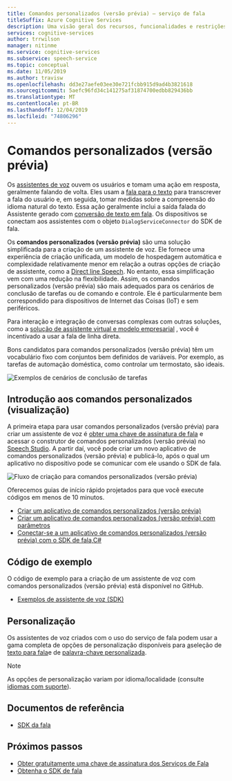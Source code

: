 ```yaml
---
title: Comandos personalizados (versão prévia) – serviço de fala
titleSuffix: Azure Cognitive Services
description: Uma visão geral dos recursos, funcionalidades e restrições para comandos personalizados (versão prévia), uma solução para criar assistentes de voz.
services: cognitive-services
author: trrwilson
manager: nitinme
ms.service: cognitive-services
ms.subservice: speech-service
ms.topic: conceptual
ms.date: 11/05/2019
ms.author: travisw
ms.openlocfilehash: dd3e27aefe03ee30e721fcbb915d9ad4b3821618
ms.sourcegitcommit: 5aefc96fd34c141275af31874700edbb829436bb
ms.translationtype: MT
ms.contentlocale: pt-BR
ms.lasthandoff: 12/04/2019
ms.locfileid: "74806296"
---
```

# <a name="custom-commands-preview"></a>Comandos personalizados (versão prévia)

Os [assistentes de voz](voice-assistants.md) ouvem os usuários e tomam uma ação em resposta, geralmente falando de volta. Eles usam a [fala para o texto](speech-to-text.md) para transcrever a fala do usuário e, em seguida, tomar medidas sobre a compreensão do idioma natural do texto. Essa ação geralmente inclui a saída falada do Assistente gerado com [conversão de texto em fala](text-to-speech.md). Os dispositivos se conectam aos assistentes com o objeto `DialogServiceConnector` do SDK de fala.

Os **comandos personalizados (versão prévia)** são uma solução simplificada para a criação de um assistente de voz. Ele fornece uma experiência de criação unificada, um modelo de hospedagem automática e complexidade relativamente menor em relação a outras opções de criação de assistente, como a [Direct line Speech](direct-line-speech.md). No entanto, essa simplificação vem com uma redução na flexibilidade. Assim, os comandos personalizados (versão prévia) são mais adequados para os cenários de conclusão de tarefas ou de comando e controle. Ele é particularmente bem correspondido para dispositivos de Internet das Coisas (IoT) e sem periféricos.

Para interação e integração de conversas complexas com outras soluções, como a [solução de assistente virtual e modelo empresarial](https://docs.microsoft.com/azure/bot-service/bot-builder-enterprise-template-overview) , você é incentivado a usar a fala de linha direta.

Bons candidatos para comandos personalizados (versão prévia) têm um vocabulário fixo com conjuntos bem definidos de variáveis. Por exemplo, as tarefas de automação doméstica, como controlar um termostato, são ideais.

   ![Exemplos de cenários de conclusão de tarefas](media/voice-assistants/task-completion-examples.png "exemplos de conclusão de tarefas")

## <a name="getting-started-with-custom-commands-preview"></a>Introdução aos comandos personalizados (visualização)

A primeira etapa para usar comandos personalizados (versão prévia) para criar um assistente de voz é [obter uma chave de assinatura de fala](get-started.md) e acessar o construtor de comandos personalizados (versão prévia) no [Speech Studio](https://speech.microsoft.com). A partir daí, você pode criar um novo aplicativo de comandos personalizados (versão prévia) e publicá-lo, após o qual um aplicativo no dispositivo pode se comunicar com ele usando o SDK de fala.

   ![Fluxo de criação para comandos personalizados (versão prévia)](media/voice-assistants/custom-commands-flow.png "O fluxo de criação de comandos personalizados (visualização)")

Oferecemos guias de início rápido projetados para que você execute códigos em menos de 10 minutos.

* [Criar um aplicativo de comandos personalizados (versão prévia)](quickstart-custom-speech-commands-create-new.md)
* [Criar um aplicativo de comandos personalizados (versão prévia) com parâmetros](quickstart-custom-speech-commands-create-parameters.md)
* [Conectar-se a um aplicativo de comandos personalizados (versão prévia) com o SDK de fala,C#](quickstart-custom-speech-commands-speech-sdk.md)

## <a name="sample-code"></a>Código de exemplo

O código de exemplo para a criação de um assistente de voz com comandos personalizados (versão prévia) está disponível no GitHub.

* [Exemplos de assistente de voz (SDK)](https://aka.ms/csspeech/samples)

## <a name="customization"></a>Personalização

Os assistentes de voz criados com o uso do serviço de fala podem usar a gama completa de opções de personalização disponíveis para [a](speech-to-text.md)seleção de [texto para fala](text-to-speech.md)e de [palavra-chave personalizada](speech-devices-sdk-create-kws.md).

> [!NOTE]
> As opções de personalização variam por idioma/localidade (consulte [idiomas com suporte](supported-languages.md)).

## <a name="reference-docs"></a>Documentos de referência

* [SDK da fala](speech-sdk-reference.md)

## <a name="next-steps"></a>Próximos passos

* [Obter gratuitamente uma chave de assinatura dos Serviços de Fala](get-started.md)
* [Obtenha o SDK de fala](speech-sdk.md)
